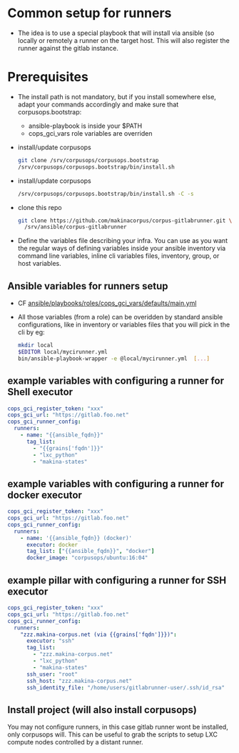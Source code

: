 # Common setup for runners
- The idea is to use a special playbook that will install via ansible (so locally or remotely a runner on the
  target host. This will also register the runner against the gitlab instance.

# Prerequisites
- The install path is not mandatory, but if you install somewhere else,
  adapt your commands accordingly and make sure that corpusops.bootstrap:
    - ansible-playbook is inside your $PATH
    - cops_gci_vars role variables are overriden
-  install/update corpusops

    ```sh
    git clone /srv/corpusops/corpusops.bootstrap
    /srv/corpusops/corpusops.bootstrap/bin/install.sh
    ```

- install/update corpusops

    ```sh
    /srv/corpusops/corpusops.bootstrap/bin/install.sh -C -s
    ```

- clone this repo

    ```sh
    git clone https://github.com/makinacorpus/corpus-gitlabrunner.git \
      /srv/ansible/corpus-gitlabrunner
    ```

- Define the variables file describing your infra.
  You can use as you want the regular ways of defining variables inside your ansible
  inventory via command line variables, inline cli variables files, inventory,
  group, or host variables.

## Ansible variables for runners setup
- CF [ansible/playbooks/roles/cops_gci_vars/defaults/main.yml](../ansible/playbooks/roles/cops_gci_vars/defaults/main.yml)
- All those variables (from a role) can be overidden
  by standard ansible configurations, like in inventory or variables files that you will pick in the cli by eg:

    ```sh
	mkdir local
	$EDITOR local/mycirunner.yml
    bin/ansible-playbook-wrapper -e @local/mycirunner.yml  [...]
    ```

## example variables with configuring a runner for Shell executor
```yaml
cops_gci_register_token: "xxx"
cops_gci_url: "https://gitlab.foo.net"
cops_gci_runner_config:
  runners:
    - name: "{{ansible_fqdn}}"
      tag_list:
        - "{{grains['fqdn']}}"
        - "lxc_python"
        - "makina-states"
```

## example variables with configuring a runner for docker executor
```yaml
cops_gci_register_token: "xxx"
cops_gci_url: "https://gitlab.foo.net"
cops_gci_runner_config:
  runners:
    - name: '{{ansible_fqdn}} (docker)'
      executor: docker
      tag_list: ["{{ansible_fqdn}}", "docker"]
      docker_image: "corpusops/ubuntu:16:04"
```

## example pillar with configuring a runner for SSH executor
```yaml
cops_gci_register_token: "xxx"
cops_gci_url: "https://gitlab.foo.net"
cops_gci_runner_config:
  runners:
    "zzz.makina-corpus.net (via {{grains['fqdn']}})":
      executor: "ssh"
      tag_list:
        - "zzz.makina-corpus.net"
        - "lxc_python"
        - "makina-states"
      ssh_user: "root"
      ssh_host: "zzz.makina-corpus.net"
      ssh_identity_file: "/home/users/gitlabrunner-user/.ssh/id_rsa"
```

## Install project (will also install corpusops)
You may not configure runners, in this case gitlab runner wont be installed,
only corpusops will.
This can be useful to grab the scripts to setup LXC compute nodes controlled by a distant runner.
